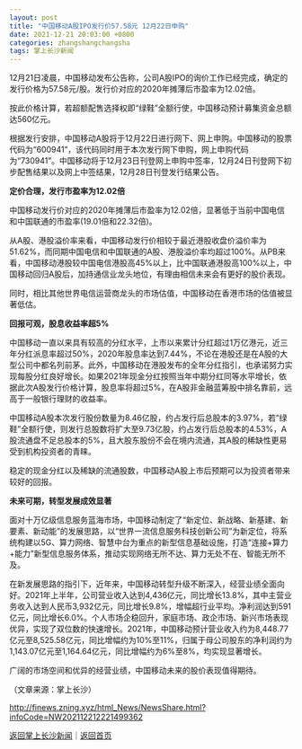 ```yaml
---
layout: post
title: "中国移动A股IPO发行价57.58元 12月22日申购"
date: 2021-12-21 20:03:00 +0800
categories: zhangshangchangsha
tags: 掌上长沙新闻
---
```

<p>12月21日凌晨，中国移动发布公告称，公司A股IPO的询价工作已经完成，确定的发行价格为57.58元/股。发行价对应的2020年摊薄后市盈率为12.02倍。</p><p>按此价格计算，若超额配售选择权即“绿鞋”全额行使，中国移动预计募集资金总额达560亿元。</p><p>根据发行安排，中国移动A股将于12月22日进行网下、网上申购。中国移动的股票代码为“600941”，该代码同时用于本次发行网下申购，网上申购代码为“730941”。中国移动将于12月23日刊登网上申购中签率，12月24日刊登网下初步配售结果以及网上中签结果，12月28日刊登发行结果公告。</p><p><strong>定价合理，发行市盈率为12.02倍</strong></p><p>中国移动发行价对应的2020年摊薄后市盈率为12.02倍，显著低于当前中国电信和中国联通的市盈率(19.01倍和22.32倍)。</p><p>从A股、港股溢价率来看，中国移动发行价相较于最近港股收盘价溢价率为51.62%，而同期中国电信和中国联通的A股、港股溢价率均超过100%。从PB来看，中国移动港股较中国电信港股高45%以上，比中国联通港股高100%以上，中国移动回归A股后，加持通信业龙头地位，有理由相信未来会有更好的股价表现。</p><p>同时，相比其他世界电信运营商龙头的市场估值，中国移动在香港市场的估值被显著低估。</p><p><strong>回报可观，股息收益率超5%</strong></p><p>中国移动一直以来具有较高的分红水平，上市以来累计分红超过1万亿港元，近三年分红派息率超过50%，2020年股息率达到7.44%，不论在港股还是在A股的大型公司中都名列前茅。此外，中国移动在港股发布的全年分红指引，也承诺努力实现每股分红良好增长。如果2021年现金分红按照当年中期分红同等水平增长，依据此次A股发行价格计算，股息率将超过5%，在A股非金融蓝筹股中排名靠前，远高于一般银行理财的收益率。</p><p>中国移动A股本次发行股份数量为8.46亿股，约占发行后总股本的3.97%，若“绿鞋”全额行使，则发行总股数将扩大至9.73亿股，约占发行后总股本的4.53%，A股流通盘不足总股本的5%，且大股东股份不会在境内流通，其A股的稀缺性更易受到机构投资者的青睐。</p><p>稳定的现金分红以及稀缺的流通股数，中国移动A股上市后预期可以为投资者带来较好的回报。</p><p><strong>未来可期，转型发展成效显著</strong></p><p>面对十万亿级信息服务蓝海市场，中国移动制定了“新定位、新战略、新基建、新要素、新动能”的发展思路，以“世界一流信息服务科技创新公司”为新定位，将系统构建以5G、算力网络、智慧中台为重点的新型信息基础设施，打造“连接+算力+能力”新型信息服务体系，推动实现网络无所不达、算力无处不在、智能无所不及。</p><p>在新发展思路的指引下，近年来，中国移动转型升级不断深入，经营业绩全面向好。2021年上半年，公司营业收入达到4,436亿元，同比增长13.8%，其中主营业务收入达到人民币3,932亿元，同比增长9.8%，增幅超行业平均。净利润达到591亿元，同比增长6.0%。个人市场企稳回升，家庭市场、政企市场、新兴市场表现优异，实现了双位数的快速增长。2021年，中国移动预计营业收入约为8,448.77亿元至8,525.58亿元，同比增幅约为10%至11%，归属于母公司股东的净利润约为1,143.07亿元至1,164.64亿元，同比增幅约为6%至8%，均实现显著增长。</p><p>广阔的市场空间和优异的经营业绩，中国移动未来的股价表现值得期待。</p><p class="em_media">（文章来源：掌上长沙）</p>

<http://finews.zning.xyz/html_News/NewsShare.html?infoCode=NW202112212221499362>

[返回掌上长沙新闻](//finews.withounder.com/category/zhangshangchangsha.html)｜[返回首页](//finews.withounder.com/)